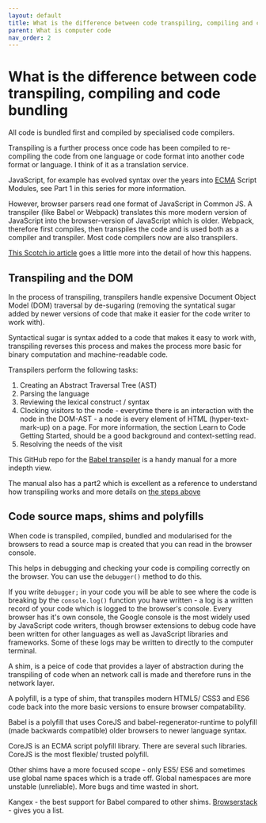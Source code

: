 ```yaml
---
layout: default
title: What is the difference between code transpiling, compiling and code bundling
parent: What is computer code
nav_order: 2
---
```


# What is the difference between code transpiling, compiling and code bundling

All code is bundled first and compiled by specialised code compilers.

Transpiling is a further process once code has been compiled to re-compiling the code from one language or code format into another code format or language. I think of it as a translation service.

JavaScript, for example has evolved syntax over the years into [ECMA](https://en.wikipedia.org/wiki/Ecma_International) Script Modules, see Part 1 in this series for more information. 

However, browser parsers read one format of JavaScript in Common JS. A transpiler (like Babel or Webpack) translates this more modern version of JavaScript into the browser-version of JavaScript which is older. Webpack, therefore first compiles, then transpiles the code and is used both as a compiler and transpiler. Most code compilers now are also transpilers.

[This Scotch.io article](https://scotch.io/tutorials/javascript-transpilers-what-they-are-why-we-need-them#:~:text=Transpilers%2C%20or%20source%2Dto%2D,are%20said%20to%20target%20JavaScript.) goes a little more into the detail of how this happens.

## Transpiling and the DOM

In the process of transpiling, transpilers handle expensive Document Object Model (DOM) traversal by de-sugaring (removing the syntatical sugar added by newer versions of code that make it easier for the code writer to work with). 

Syntactical sugar is syntax added to a code that makes it easy to work with, transpiling reverses this process and makes the process more basic for binary computation and machine-readable code.

Transpilers perform the following tasks:

1. Creating an Abstract Traversal Tree (AST)
2. Parsing the language
3. Reviewing the lexical construct / syntax
4. Clocking visitors to the node - everytime there is an interaction with the node in the DOM-AST - a node is every element of HTML (hyper-text-mark-up) on a page. For more information, the section Learn to Code Getting Started, should be a good background and context-setting read.
5. Resolving the needs of the visit

This GitHub repo for the [Babel transpiler](https://github.com/jamiebuilds/babel-handbook/blob/master/translations/en/user-handbook.md) is a handy manual for a more indepth view.

The manual also has a part2 which is excellent as a reference to understand how transpiling works and more details on [the steps above](https://github.com/jamiebuilds/babel-handbook/blob/master/translations/en/plugin-handbook.md)

## Code source maps, shims and polyfills

When code is transpiled, compiled, bundled and modularised for the browsers to read a source map is created that you can read in the browser console.

This helps in debugging and checking your code is compiling correctly on the browser. You can use the `debugger()` method to do this.

If you write `debugger;` in your code you will be able to see where the code is breaking by the `console.log()` function you have written - a log is a written record of your code which is logged to the browser's console. Every browser has it's own console, the Google console is the most widely used by JavaScript code writers, though browser extensions to debug code have been written for other languages as well as JavaScript libraries and frameworks. Some of these logs may be written to directly to the computer terminal.

A shim, is a peice of code that provides a layer of abstraction during the transpiling of code when an network call is made and therefore runs in the network layer.

A polyfill, is a type of shim, that transpiles modern HTML5/ CSS3 and ES6 code back into the more basic versions to ensure browser compatability.

Babel is a polyfill that uses CoreJS and babel-regenerator-runtime to polyfill (made backwards compatible) older browsers to newer language syntax.

CoreJS is an ECMA script polyfill library. There are several such libraries. CoreJS is the most flexible/ trusted polyfill.

Other shims have a more focused scope - only ES5/ ES6 and sometimes use global name spaces which is a trade off. Global namespaces are more unstable (unreliable). More bugs and time wasted in short.

Kangex - the best support for Babel compared to other shims. [Browserstack](https://www.browserstack.com/) - gives you a        list.
